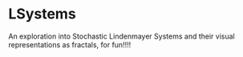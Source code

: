 LSystems
========
An exploration into Stochastic Lindenmayer Systems and their visual representations as fractals, for fun!!!!

